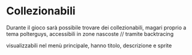 # Collezionabili

Durante il gioco sarà possibile trovare dei collezionabili, magari proprio a tema polterguys, accessibili in zone nascoste // tramite backtracing

visualizzabili nel menù principale, hanno titolo, descrizione e sprite

